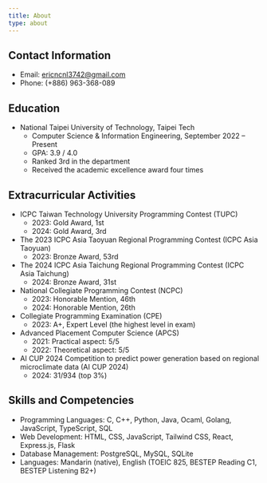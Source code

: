 ```yaml
---
title: About
type: about
---
```


## Contact Information
- Email: ericncnl3742@gmail.com 
- Phone: (+886) 963-368-089 

## Education
- National Taipei University of Technology, Taipei Tech 
    - Computer Science & Information Engineering, September 2022 – Present 
    - GPA: 3.9 / 4.0 
    - Ranked 3rd in the department 
    - Received the academic excellence award four times 

## Extracurricular Activities
- ICPC Taiwan Technology University Programming Contest (TUPC)
    - 2023: Gold Award, 1st 
    - 2024: Gold Award, 3rd 
- The 2023 ICPC Asia Taoyuan Regional Programming Contest (ICPC Asia Taoyuan)
    - 2023: Bronze Award, 53rd 
- The 2024 ICPC Asia Taichung Regional Programming Contest (ICPC Asia Taichung)
    - 2024: Bronze Award, 31st 
- National Collegiate Programming Contest (NCPC) 
    - 2023: Honorable Mention, 46th 
    - 2024: Honorable Mention, 26th 
- Collegiate Programming Examination (CPE) 
    - 2023: A+, Expert Level (the highest level in exam) 
- Advanced Placement Computer Science (APCS) 
    - 2021: Practical aspect: 5/5
    - 2022: Theoretical aspect: 5/5 
- AI CUP 2024 Competition to predict power generation based on regional microclimate data (AI CUP 2024)
    - 2024: 31/934 (top 3%) 

## Skills and Competencies
- Programming Languages: C, C++, Python, Java, Ocaml, Golang, JavaScript, TypeScript, SQL
- Web Development: HTML, CSS, JavaScript, Tailwind CSS, React, Express.js, Flask
- Database Management: PostgreSQL, MySQL, SQLite
- Languages: Mandarin (native), English (TOEIC 825, BESTEP Reading C1, BESTEP Listening B2+) 

